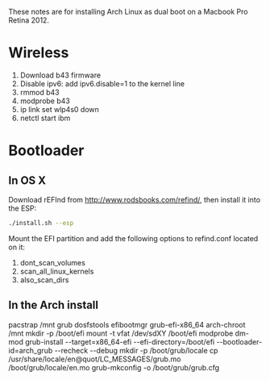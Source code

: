 These notes are for installing Arch Linux as dual boot on a Macbook Pro Retina 2012.


# Wireless

1. Download b43 firmware
2. Disable ipv6: add ipv6.disable=1 to the kernel line
3. rmmod b43
4. modprobe b43
5. ip link set wlp4s0 down
6. netctl start ibm


# Bootloader

## In OS X

Download rEFInd from http://www.rodsbooks.com/refind/, then install it into the
ESP:

```BASH
./install.sh --esp
```

Mount the EFI partition and add the following options to refind.conf located on it:

1. dont_scan_volumes
2. scan_all_linux_kernels
3. also_scan_dirs

## In the Arch install

pacstrap /mnt grub dosfstools efibootmgr grub-efi-x86_64
arch-chroot /mnt
mkdir -p /boot/efi
mount -t vfat /dev/sdXY /boot/efi
modprobe dm-mod
grub-install --target=x86_64-efi --efi-directory=/boot/efi --bootloader-id=arch_grub --recheck --debug
mkdir -p /boot/grub/locale
cp /usr/share/locale/en\@quot/LC_MESSAGES/grub.mo /boot/grub/locale/en.mo
grub-mkconfig -o /boot/grub/grub.cfg
